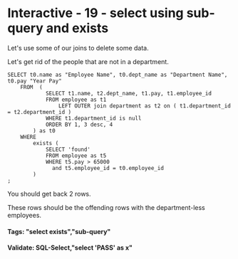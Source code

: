 



<style>
.pagebreak { page-break-before: always; }
.half { height: 200px; }
</style>








# Interactive - 19 - select using sub-query and exists

Let's use some of our joins to delete some data.

Let's get rid of the people that are not in a department.

```
SELECT t0.name as "Employee Name", t0.dept_name as "Department Name", t0.pay "Year Pay"
	FROM  (
			SELECT t1.name, t2.dept_name, t1.pay, t1.employee_id
			FROM employee as t1
				LEFT OUTER join department as t2 on ( t1.department_id = t2.department_id )
			WHERE t1.department_id is null
			ORDER BY 1, 3 desc, 4
		) as t0
	WHERE 
		exists (
			SELECT 'found'
			FROM employee as t5
			WHERE t5.pay > 65000
			  and t5.employee_id = t0.employee_id
		)
;

```

You should get back 2 rows.

These rows should be the offending rows with the department-less employees.

#### Tags: "select exists","sub-query"

#### Validate: SQL-Select,"select 'PASS' as x"
